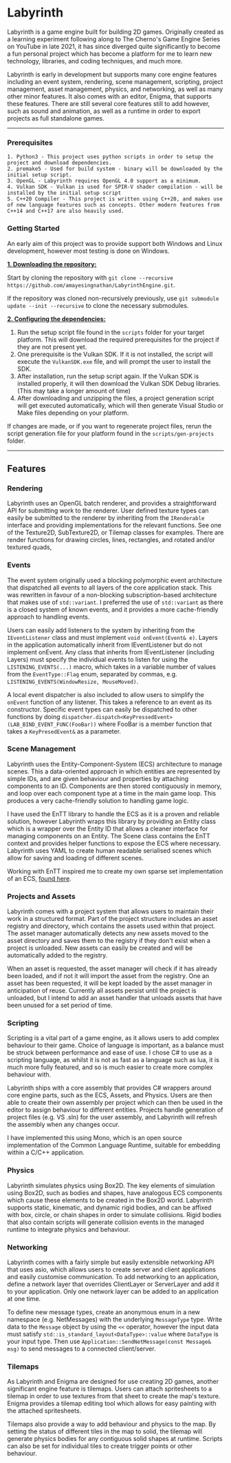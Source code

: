 # Labyrinth #
Labyrinth is a game engine built for building 2D games.
Originally created as a learning experiment following along to The Cherno's Game Engine Series on YouTube in late 2021, it has since
diverged quite significantly to become a fun personal project which has become a platform for me to learn new technology,
libraries, and coding techniques, and much more.

Labyrinth is early in development but supports many core engine features including an event system, rendering, scene management, 
scripting, project management, asset management, physics, and networking, as well as many other minor features. It also 
comes with an editor, Enigma, that supports these features. There are still several core features still to add however, such as sound and 
animation, as well as a runtime in order to export projects as full standalone games.

***

  ### Prerequisites ###
  
    1. Python3 - This project uses python scripts in order to setup the project and download dependencies.
    2. premake5 - Used for build system - binary will be downloaded by the initial setup script.
    3. OpenGL - Labyrinth requires OpenGL 4.0 support as a minimum.
    4. Vulkan SDK - Vulkan is used for SPIR-V shader compilation - will be installed by the initial setup script
    5. C++20 Compiler - This project is written using C++20, and makes use of new language features such as concepts. Other modern features from C++14 and C++17 are also heavily used.

  ### Getting Started ###
  An early aim of this project was to provide support both Windows and Linux development, however most testing is done on Windows.

  <ins>**1. Downloading the repository:**</ins>


  Start by cloning the repository with `git clone --recursive https://github.com/amayesingnathan/LabyrinthEngine.git`.


  If the repository was cloned non-recursively previously, use `git submodule update --init --recursive` to clone the necessary submodules.


  <ins>**2. Configuring the dependencies:**</ins>


  1. Run the setup script file found in the `scripts` folder for your target platform. This will download the required prerequisites for the project if they are not present yet.
  2. One prerequisite is the Vulkan SDK. If it is not installed, the script will execute the `VulkanSDK.exe` file, and will prompt the user to install the SDK.
  3. After installation, run the setup script again. If the Vulkan SDK is installed properly, it will then download the Vulkan SDK Debug libraries. (This may take a longer amount of time)
  4. After downloading and unzipping the files, a project generation script will get executed automatically, which will then generate Visual Studio or Make files depending on your platform.


  If changes are made, or if you want to regenerate project files, rerun the script generation file for your platform found in the `scripts/gen-projects` folder.
    
***

## Features ##
  
  ### Rendering ###
  
  Labyrinth uses an OpenGL batch renderer, and provides a straightforward API for submitting work to the renderer.
  User defined texture types can easily be submitted to the renderer by inheriting from the `IRenderable` interface and providing implementations for the relevant functions. See one of the Texture2D, SubTexture2D, or Tilemap classes for examples. There are render functions for drawing circles, lines, rectangles, and rotated and/or textured quads, 
  
  ### Events ###
  
  The event system originally used a blocking polymorphic event architecture that dispatched all events to all layers of the core application stack. This was rewritten in favour of a non-blocking subscription-based architecture that makes use of `std::variant`. I preferred the use of `std::variant` as there is a closed system of known events, and it provides a more cache-friendly approach to handling events.
  
  Users can easily add listeners to the system by inheriting from the `IEventListener` class and must implement `void onEvent(Event& e)`. Layers in the application automatically inherit from IEventListener but do not implement onEvent. Any class that inherits from IEventListener (including Layers) must specify the individual events to listen for using the `LISTENING_EVENTS(...)` macro, which takes in a variable number of values from the `EventType::Flag` enum, separated by commas, e.g. `LISTENING_EVENTS(WindowResize, MouseMoved)`.
  
  A local event dispatcher is also included to allow users to simplify the `onEvent` function of any listener. This takes a reference to an event as its constructor. Specific event types can easily be dispatched to other functions by doing `dispatcher.dispatch<KeyPressedEvent>(LAB_BIND_EVENT_FUNC(FooBar))` where FooBar is a member function that takes a `KeyPresedEvent&` as a parameter.
  
  ### Scene Management ###
  
  Labyrinth uses the Entity-Component-System (ECS) architecture to manage scenes. This a data-oriented approach in which entities are represented by simple IDs, and are given behaviour and properties by attaching components to an ID. Components are then stored contiguously in memory, and loop over each component type at a time in the main game loop. This produces a very cache-friendly solution to handling game logic. 
  
  I have used the EnTT library to handle the ECS as it is a proven and reliable solution, however Labyrinth wraps this library by providing an Entity class which is a wrapper over the Entity ID that allows a cleaner interface for managing components on an Entity. The Scene class contains the EnTT context and provides helper functions to expose the ECS where necessary. Labyrinth uses YAML to create human readable serialised scenes which allow for saving and loading of different scenes.
  
  Working with EnTT inspired me to create my own sparse set implementation of an ECS, [found here](github.com/amayesingnathan/LEntity).
  
  ### Projects and Assets ###
  
  Labyrinth comes with a project system that allows users to maintain their work in a structured format. Part of the project structure includes an asset registry and directory, which contains the assets used within that project. The asset manager automatically detects any new assets moved to the asset directory and saves them to the registry if they don't exist when a project is unloaded. New assets can easily be created and will be automatically added to the registry.
  
  When an asset is requested, the asset manager will check if it has already been loaded, and if not it will import the asset from the registry. One an asset has been requested, it will be kept loaded by the asset manager in anticipation of reuse. Currently all assets persist until the project is unloaded, but I intend to add an asset handler that unloads assets that have been unused for a set period of time.
  
  ### Scripting ###
  
  Scripting is a vital part of a game engine, as it allows users to add complex behaviour to their game. Choice of language is important, as a balance must be struck between performance and ease of use. I chose C# to use as a scripting language, as whilst it is not as fast as a language such as lua, it is much more fully featured, and so is much easier to create more complex behaviour with.
  
  Labyrinth ships with a core assembly that provides C# wrappers around core engine parts, such as the ECS, Assets, and Physics. Users are then able to create their own assembly per project which can then be used in the editor to assign behaviour to different entities. Projects handle generation of project files (e.g. VS .sln) for the user assembly, and Labyrinth will refresh the assembly when any changes occur.
  
  I have implemented this using Mono, which is an open source implementation of the Common Language Runtime, suitable for embedding within a C/C++ application.
  
  ### Physics ###
  
  Labyrinth simulates physics using Box2D. The key elements of simulation using Box2D, such as bodies and shapes, have analogous ECS components which cause these elements to be created in the Box2D world. Labyrinth supports static, kinematic, and dynamic rigid bodies, and can be affixed with box, circle, or chain shapes in order to simulate collisions. Rigid bodies that also contain scripts will generate collision events in the managed runtime to integrate physics and behaviour.
  
  ### Networking ###
  
  Labyrinth comes with a fairly simple but easily extensible networking API that uses asio, which allows users to create server and client applications and easily customise communication. To add networking to an application, define a network layer that overrides ClientLayer or ServerLayer and add it to your application. Only one network layer can be added to an application at one time.
  
  To define new message types, create an anonymous enum in a new namespace (e.g. NetMessages) with the underlying `MessageType` type. Write data to the `Message` object by using the `<<` operator, however the input data must satisfy `std::is_standard_layout<DataType>::value` where `DataType` is your input type. Then use `Application::SendNetMessage(const Message& msg)` to send messages to a connected client/server.
  
  ### Tilemaps ###
  
  As Labyrinth and Enigma are designed for use creating 2D games, another significant engine feature is tilemaps. Users can attach spritesheets to a tilemap in order to use textures from that sheet to create the map's texture. Enigma provides a tilemap editing tool which allows for easy painting with the attached spritesheets. 
  
  Tilemaps also provide a way to add behaviour and physics to the map. By setting the status of different tiles in the map to solid, the tilemap will generate physics bodies for any contiguous solid shapes at runtime. Scripts can also be set for individual tiles to create trigger points or other behaviour.